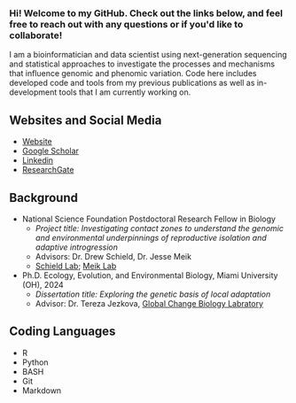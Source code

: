 ### Hi! Welcome to my GitHub. Check out the links below, and feel free to reach out with any questions or if you'd like to collaborate!

I am a bioinformatician and data scientist using next-generation sequencing and statistical approaches to investigate the processes and mechanisms that influence genomic and phenomic variation. Code here includes developed code and tools from my previous publications as well as in-development tools that I am currently working on. 



## Websites and Social Media
- [Website](https://kfarleigh.github.io/) 
- [Google Scholar](https://scholar.google.com/citations?user=ZKbwA2oAAAAJ&hl=en)
- [Linkedin](https://www.linkedin.com/in/keaka-farleigh-5a638211a/)
- [ResearchGate](https://www.researchgate.net/profile/Keaka-Farleigh-2)

## Background
- National Science Foundation Postdoctoral Research Fellow in Biology
  - *Project title: Investigating contact zones to understand the genomic and environmental underpinnings of reproductive isolation and adaptive introgression*
  - Advisors: Dr. Drew Schield, Dr. Jesse Meik
  - [Schield Lab](https://schieldlab.org/); [Meik Lab](https://jessemeik.weebly.com/)
- Ph.D. Ecology, Evolution, and Environmental Biology, Miami University (OH), 2024
  - *Dissertation title: Exploring the genetic basis of local adaptation*
  - Advisor: Dr. Tereza Jezkova,  [Global Change Biology Labratory](https://caloprymnus.com/) 


## Coding Languages
- R
- Python
- BASH
- Git
- Markdown



<!--
**kfarleigh/kfarleigh** is a ✨ _special_ ✨ repository because its `README.md` (this file) appears on your GitHub profile.

![github stats](https://github-readme-stats.vercel.app/api?username=kfarleigh&show_icons=true)

Here are some ideas to get you started:

- 🔭 I’m currently working on ...
- 🌱 I’m currently learning ...
- 👯 I’m looking to collaborate on ...
- 🤔 I’m looking for help with ...
- 💬 Ask me about ...
- 📫 How to reach me: ...
- 😄 Pronouns: ...
- ⚡ Fun fact: ...
-->
